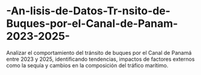 # -An-lisis-de-Datos-Tr-nsito-de-Buques-por-el-Canal-de-Panam-2023-2025-
Analizar el comportamiento del tránsito de buques por el Canal de Panamá entre 2023 y 2025, identificando tendencias, impactos de factores externos como la sequía y cambios en la composición del tráfico marítimo.
